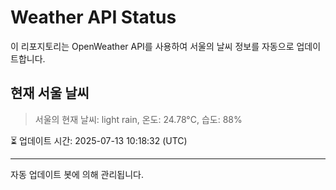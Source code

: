 
# Weather API Status

이 리포지토리는 OpenWeather API를 사용하여 서울의 날씨 정보를 자동으로 업데이트합니다.

## 현재 서울 날씨
> 서울의 현재 날씨: light rain, 온도: 24.78°C, 습도: 88%

⏳ 업데이트 시간: 2025-07-13 10:18:32 (UTC)

---
자동 업데이트 봇에 의해 관리됩니다.
